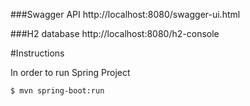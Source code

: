 
###Swagger API 
http://localhost:8080/swagger-ui.html

###H2 database 
http://localhost:8080/h2-console


#Instructions

In order to run Spring Project

`$ mvn spring-boot:run`